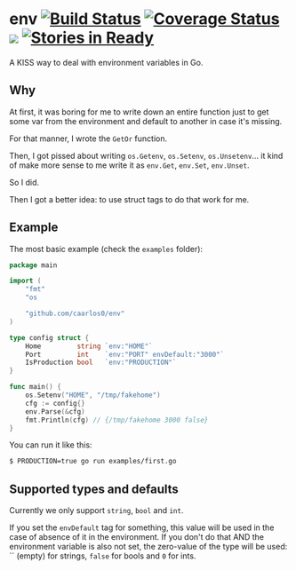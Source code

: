 # env [![Build Status](https://drone.io/github.com/caarlos0/env/status.png)](https://drone.io/github.com/caarlos0/env/latest) [![Coverage Status](https://coveralls.io/repos/caarlos0/env/badge.svg?branch=master&service=github)](https://coveralls.io/github/caarlos0/env?branch=master) [![](https://godoc.org/github.com/caarlos0/env?status.svg)](http://godoc.org/github.com/caarlos0/env) [![Stories in Ready](https://badge.waffle.io/caarlos0/env.svg?label=ready&title=Ready)](http://waffle.io/caarlos0/env)

A KISS way to deal with environment variables in Go.

## Why

At first, it was boring for me to write down an entire function just to
get some var from the environment and default to another in case it's missing.

For that manner, I wrote the `GetOr` function.

Then, I got pissed about writing `os.Getenv`, `os.Setenv`, `os.Unsetenv`...
it kind of make more sense to me write it as `env.Get`, `env.Set`, `env.Unset`.

So I did.

Then I got a better idea: to use struct tags to do that work for me.

## Example

The most basic example (check the `examples` folder):

```go
package main

import (
	"fmt"
	"os

	"github.com/caarlos0/env"
)

type config struct {
	Home         string `env:"HOME"`
	Port         int    `env:"PORT" envDefault:"3000"`
	IsProduction bool   `env:"PRODUCTION"`
}

func main() {
	os.Setenv("HOME", "/tmp/fakehome")
	cfg := config{}
	env.Parse(&cfg)
	fmt.Println(cfg) // {/tmp/fakehome 3000 false}
}
```

You can run it like this:

```sh
$ PRODUCTION=true go run examples/first.go
```

## Supported types and defaults

Currently we only support `string`, `bool` and `int`.

If you set the `envDefault` tag for something, this value will be used in the
case of absence of it in the environment. If you don't do that AND the
environment variable is also not set, the zero-value
of the type will be used: `` (empty) for strings, `false` for bools
and `0` for ints.
